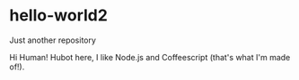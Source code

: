 # hello-world2
Just another repository

Hi Human!
Hubot here, I like Node.js and Coffeescript (that's what I'm made of!).
